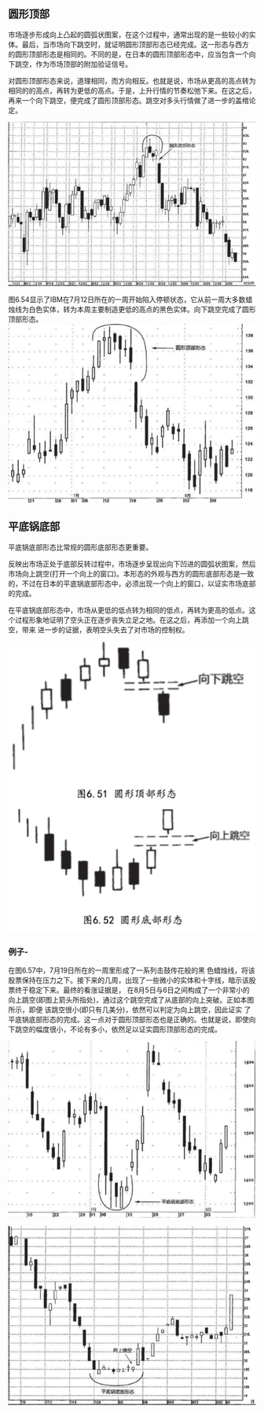 ## 圆形顶部
市场逐步形成向上凸起的圆弧状图案，在这个过程中，通常出现的是一些较小的实体。最后，当市场向下跳空时，就证明圆形顶部形态已经完成。这一形态与西方 的圆形顶部形态是相同的。不同的是，在日本的圆形顶部形态中，应当包含一个向下跳空，作为市场顶部的附加验证信号。

对圆形顶部形态来说，道理相同，而方向相反。也就是说，市场从更高的高点转为相同的的高点，再转为更低的高点。于是，上升行情的节奏松弛下来。在这之后，再来一个向下跳空，便完成了圆形顶部形态。跳空对多头行情做了进一步的盖棺论定。

![alt text](img/19-圆形2.png)


图6.54显示了IBM在7月12日所在的一周开始陷入停顿状态，它从前一周大多数蜡烛线为白色实体，转为本周主要制造更低的高点的黑色实体。向下跳空完成了圆形顶部形态。
![alt text](img/19-圆形3.png)

## 平底锅底部
平底锅底部形态比常规的圆形底部形态更重要。

反映出市场正处于底部反转过程中，市场逐步呈现出向下凹进的圆弧状图案，然后市场向上跳空(打开一个向上的窗口)。本形态的外观与西方的圆形底部形态是一致的，不过在日本的平底锅底部形态中，必须出现一个向上的窗口，以证实市场底部的完成。

在平底锅底部形态中，市场从更低的低点转为相同的低点，再转为更高的低点。这个过程形象地证明了空头正在逐步丧失立足之地。在这之后，再添加一个向上跳空，带来
进一步的证据，表明空头失去了对市场的控制权。

![alt text](img/19-圆形.png)

### 例子-
在图6.57中，7月19日所在的一周里形成了一系列击鼓传花般的黑 色蜡烛线，将该股票保持在压力之下。接下来的几周，出现了一些微小的实体和十字线，暗示该股票终于稳定下来。最终的看涨证据是， 在8月5日与6日之间构成了一个非常小的向上跳空(即图上箭头所指处)，通过这个跳空完成了从底部的向上突破。正如本图所示，即便 该跳空很小(即只有几美分)，依然可以判定为向上跳空，因此证实 了平底锅底部形态的完成。这一点对于圆形顶部形态也是正确的。也就是说，即使向下跳空的幅度很小，不论有多小，依然足以证实圆形顶部形态的完成。

![alt text](img/19-圆形4.png)

![alt text](img/19-圆形5.png)